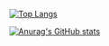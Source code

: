 [![Top Langs](https://github-readme-stats.vercel.app/api/top-langs/?username=babo4ka&layout=compact)](https://github.com/anuraghazra/github-readme-stats)

[![Anurag's GitHub stats](https://github-readme-stats.vercel.app/api?username=babo4ka)](https://github.com/anuraghazra/github-readme-stats)

